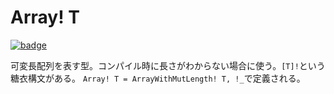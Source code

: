 # Array! T

[![badge](https://img.shields.io/endpoint.svg?url=https%3A%2F%2Fgezf7g7pd5.execute-api.ap-northeast-1.amazonaws.com%2Fdefault%2Fsource_up_to_date%3Fowner%3Derg-lang%26repos%3Derg%26ref%3Dmain%26path%3Ddoc/EN/API/types/classes/Array!(T).md%26commit_hash%3Dd15cbbf7b33df0f78a575cff9679d84c36ea3ab1)](https://gezf7g7pd5.execute-api.ap-northeast-1.amazonaws.com/default/source_up_to_date?owner=erg-lang&repos=erg&ref=main&path=doc/EN/API/types/classes/Array!(T).md&commit_hash=d15cbbf7b33df0f78a575cff9679d84c36ea3ab1)

可変長配列を表す型。コンパイル時に長さがわからない場合に使う。`[T]!`という糖衣構文がある。
`Array! T = ArrayWithMutLength! T, !_`で定義される。
